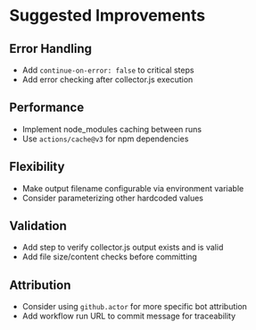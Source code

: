 # Suggested Improvements

## Error Handling
- Add `continue-on-error: false` to critical steps
- Add error checking after collector.js execution

## Performance
- Implement node_modules caching between runs
- Use `actions/cache@v3` for npm dependencies

## Flexibility
- Make output filename configurable via environment variable
- Consider parameterizing other hardcoded values

## Validation
- Add step to verify collector.js output exists and is valid
- Add file size/content checks before committing

## Attribution
- Consider using `github.actor` for more specific bot attribution
- Add workflow run URL to commit message for traceability

